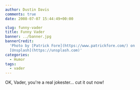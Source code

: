 ```yaml
---
author: Dustin Davis
comments: true
date: 2008-07-07 15:44:49+00:00

slug: funny-vader
title: Funny Vader
banner: ../banner.jpg
bannerCredit:
  'Photo by [Patrick Fore](https://www.patrickfore.com/) on
  [Unsplash](https://unsplash.com)'
categories:
  - Humor
tags:
  - vader
---
```


OK, Vader, you're a real jokester... cut it out now!
